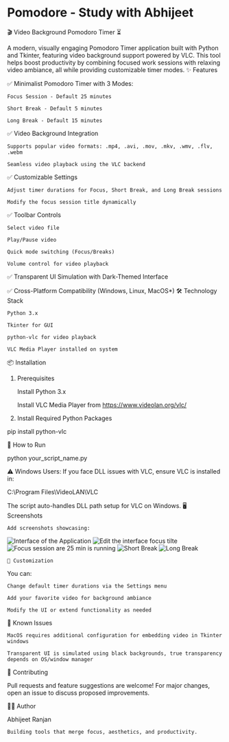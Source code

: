 # Pomodore - Study with Abhijeet

🎬 Video Background Pomodoro Timer ⏳

A modern, visually engaging Pomodoro Timer application built with Python and Tkinter, featuring video background support powered by VLC. This tool helps boost productivity by combining focused work sessions with relaxing video ambiance, all while providing customizable timer modes.
✨ Features

✅ Minimalist Pomodoro Timer with 3 Modes:

    Focus Session - Default 25 minutes

    Short Break - Default 5 minutes

    Long Break - Default 15 minutes

✅ Video Background Integration

    Supports popular video formats: .mp4, .avi, .mov, .mkv, .wmv, .flv, .webm

    Seamless video playback using the VLC backend

✅ Customizable Settings

    Adjust timer durations for Focus, Short Break, and Long Break sessions

    Modify the focus session title dynamically

✅ Toolbar Controls

    Select video file

    Play/Pause video

    Quick mode switching (Focus/Breaks)

    Volume control for video playback

✅ Transparent UI Simulation with Dark-Themed Interface

✅ Cross-Platform Compatibility (Windows, Linux, MacOS*)
🛠️ Technology Stack

    Python 3.x

    Tkinter for GUI

    python-vlc for video playback

    VLC Media Player installed on system

📦 Installation
1. Prerequisites

    Install Python 3.x

    Install VLC Media Player from https://www.videolan.org/vlc/

2. Install Required Python Packages

pip install python-vlc

🚀 How to Run

python your_script_name.py

⚠️ Windows Users:
If you face DLL issues with VLC, ensure VLC is installed in:

C:\Program Files\VideoLAN\VLC

The script auto-handles DLL path setup for VLC on Windows.
🖥️ Screenshots

    Add screenshots showcasing:

![Interface of the Application](https://github.com/user-attachments/assets/4d27cd55-8aa6-456c-bd77-ba6c9421ec9d)
![Edit the interface focus tilte](https://github.com/user-attachments/assets/5c884a69-f003-4b41-8193-33201ced0cd6)
![Focus session are 25 min is running](https://github.com/user-attachments/assets/7042ba15-d72c-4e98-944d-172056054658)
![Short Break](https://github.com/user-attachments/assets/efc2f631-ce28-45ef-a069-73dbd218e042)
![Long Break](https://github.com/user-attachments/assets/912d9339-dbfd-4f67-b12a-2cbc8e4073d4)






    📝 Customization

You can:

    Change default timer durations via the Settings menu

    Add your favorite video for background ambiance

    Modify the UI or extend functionality as needed

🔧 Known Issues

    MacOS requires additional configuration for embedding video in Tkinter windows

    Transparent UI is simulated using black backgrounds, true transparency depends on OS/window manager

🤝 Contributing

Pull requests and feature suggestions are welcome!
For major changes, open an issue to discuss proposed improvements.






🧑‍💻 Author

Abhijeet Ranjan

    Building tools that merge focus, aesthetics, and productivity.
